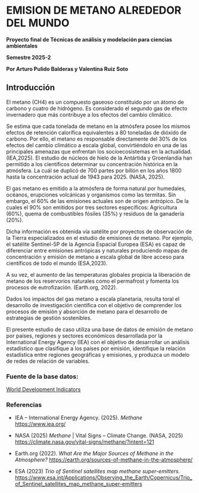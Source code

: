 # EMISION DE METANO ALREDEDOR DEL MUNDO
**Proyecto final de Técnicas de análisis y modelación para ciencias ambientales**

**Semestre 2025-2**


**Por Arturo Pulido Balderas y Valentina Ruiz Soto**



## Introducción
El metano (CH4) es un compuesto gaseoso constituido por un átomo de carbono y
cuatro de hidrógeno. Es considerado el segundo gas de efecto invernadero que
más contribuye a los efectos del cambio climático.

Se estima que cada tonelada de metano en la atmósfera posee los mismos
efectos de retención calorífica equivalentes a 80 toneladas de dióxido de carbono.
Por ello, el metano es responsable directamente del 30% de los efectos del
cambio climático a escala global, convirtiéndolo en una de las principales
amenazas que enfrentan los socioecosistemas en la actualidad. (IEA,2025).
El estudio de núcleos de hielo de la Antártida y Groenlandia han permitido a los
científicos determinar su concentración histórica en la atmósfera. La cuál se
duplicó de 700 partes por billón en los años 1800 hasta la concentración actual de
1943 para 2025. (NASA, 2025).

El gas metano es emitido a la atmósfera de forma natural por humedales,
océanos, erupciones volcánicas y organismos como las termitas. Sin embargo, el
60% de las emisiones actuales son de origen antrópico. De la cuales el 90% son
emitidos por tres sectores específicos: Agricultura (60%), quema de combustibles
fósiles (35%) y residuos de la ganadería (20%).

Dicha información es obtenida vía satélite por proyectos de observación de la
Tierra especializados en el estudio de emisiones de metano. Por ejemplo, el
satélite Sentinel-5P de la Agencia Espacial Europea (ESA) es capaz de diferenciar
entre emisiones antrópicas y naturales produciendo mapas de concentración y
emisión de metano a escala global de libre acceso para científicos de todo el
mundo (ESA,2023).

A su vez, el aumento de las temperaturas globales propicia la liberación de
metano de los reservorios naturales como el permafrost y fomenta los procesos de
eutrofización. (Earth.org, 2022).

Dados los impactos del gas metano a escala planetaria, resulta toral el desarrollo
de investigación científica con el objetivo de comprender los procesos de emisión
y absorción de metano para el desarrollo de estrategias de gestión sostenibles.

El presente estudio de caso utiliza una base de datos de emisión de metano por
países, regiones y sectores económicos desarrollada por la International Energy
Agency (IEA) con el objetivo de desarrollar un análisis estadístico que clasifique a
los países por emisión, identifique la relación estadística entre regiones
geográficas y emisiones, y produzca un modelo de redes de relación de variables.

### Fuente de la base datos: 

[World Development Indicators](https://databank.worldbank.org/source/world-development-indicators)



### Referencias
* IEA – International Energy Agency. (2025). *Methane* https://www.iea.org/

* NASA (2025) *Methane* | Vital Signs – Climate Change. (NASA, 2025)
https://climate.nasa.gov/vital-signs/methane/?intent=121

* Earth.org (2022). *What Are the Major Sources of Methane in the Atmosphere?*
https://earth.org/sources-of-methane-in-the-atmosphere/

* ESA (2023) *Trio of Sentinel satellites map methane super-emitters.* https://www.esa.int/Applications/Observing_the_Earth/Copernicus/Trio_of_Sentinel_satellites_map_methane_super-emitters


